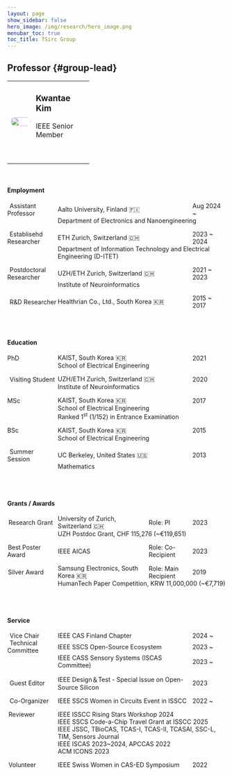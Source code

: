 ```yaml
---
layout: page
show_sidebar: false
hero_image: /img/research/hero_image.png
menubar_toc: true
toc_title: TSirc Group
---
```


<style type="text/css">
/* Table */
.skip {display: none;}
.tab-row {display: flex; margin:0; padding: 0;}
.tab-cell {flex: 1; padding: 0; border: none;}

/* TOC */
.contents {position: sticky; top: 10%;}
#group-lead {visibility: hidden; height: 0; overflow: hidden;}

/* Emoji */
@font-face {
  font-family: NotoColorEmojiLimited;
  unicode-range: U+1F1E6-1F1FF;
  src: url(https://raw.githack.com/googlefonts/noto-emoji/main/fonts/NotoColorEmoji.ttf);
}
.emoji {
  font-family: 'NotoColorEmojiLimited', -apple-system, BlinkMacSystemFont,
  'Segoe UI', Roboto, Helvetica, Arial, sans-serif, 'Apple Color Emoji',
  'Segoe UI Emoji', 'Segoe UI Symbol';
}
</style>
<script src="https://kit.fontawesome.com/46ff08c48c.js" crossorigin="anonymous"></script>
<link href="./../emoji.css" rel="stylesheet" type='text/css'>

<!-- --------- -->
<!-- Body Part -->
<!-- --------- -->

## Professor {#group-lead}

<table class="tg">
<thead class="skip"><tr><th>.</th></tr></thead><tbody class='talk'>
  <tr><td class="tg-desc">
  <div class="tab-row" style="display: flex; align-items: center;">
    <div class="tab-cell" style="flex: 2;">
    <!-- First Tab -->
    <center><img src="./../img/group/Kwantae_Kim.jpg" style='
      height: 200px;
      width: 100%;
      max-width: 200px;
      height: auto;
      border-radius: 10px;'>
    </center>
    </div>
    <div class="tab-cell" style="flex: 0.5;"></div>
    <div class="tab-cell" style="flex: 5;">
    <!-- Second Tab -->
      <h3>Kwantae Kim</h3>
      IEEE Senior Member <br><br>
      <a href="https://www.linkedin.com/in/kwantae-kim-930365141/" target="_blank"><i class="fa-brands fa-linkedin fa-xl"></i></a>
      <span style="margin-right: 0.2em;"></span>
      <a href="https://scholar.google.com/citations?user=YcWEaGIAAAAJ&hl=en" target="_blank"><i class="fa-brands fa-google-scholar fa-xl"></i></a>
      <span style="margin-right: 0.2em;"></span>
      <a href="https://youtube.com/@KwantaeKim" target="_blank"><i class="fa-brands fa-youtube fa-xl"></i></a>
      <span style="display: block; height: 2em;"></span>
    </div>
  </div>
  </td></tr>
</tbody>
</table>

<br>

#### Employment

<!-- Aalto -->
<div class="tab-row" style="display: flex; align-items: center;">
  <div class="tab-cell" style="flex: 1.5;">
    <span style="margin-right: 0.2em;"></span><i class="fa-solid fa-user-tie"></i><span style="margin-right: 0.2em;"></span> Assistant Professor</div>
  <div class="tab-cell" style="flex: 4;">Aalto University, Finland <span class='emoji'>🇫🇮</span></div>
  <div class="tab-cell" style="flex: 1;">Aug 2024 ~</div>
</div>
<div class="tab-row" style="display: flex; align-items: center;">
  <div class="tab-cell" style="flex: 1.5;"></div>
  <div class="tab-cell" style="flex: 5;">Department of Electronics and Nanoengineering
  </div>
</div>

<span style="display: block;"></span>

<!-- ETH -->
<div class="tab-row" style="display: flex; align-items: center;">
  <div class="tab-cell" style="flex: 1.5;">
    <span style="margin-right: 0.2em;"></span><i class="fa-solid fa-user-tie"></i><span style="margin-right: 0.2em;"></span> Establisehd Researcher</div>
  <div class="tab-cell" style="flex: 4;">ETH Zurich, Switzerland <span class='emoji'>🇨🇭</span></div>
  <div class="tab-cell" style="flex: 1;">2023 ~ 2024</div>
</div>
<div class="tab-row" style="display: flex; align-items: center;">
  <div class="tab-cell" style="flex: 1.5;"></div>
  <div class="tab-cell" style="flex: 5;">Department of Information Technology and Electrical Engineering (D-ITET)</div>
</div>

<span style="display: block;"></span>

<!-- INI -->
<div class="tab-row" style="display: flex; align-items: center;">
  <div class="tab-cell" style="flex: 1.5;">
    <span style="margin-right: 0.2em;"></span><i class="fa-solid fa-user-tie"></i><span style="margin-right: 0.2em;"></span> Postdoctoral Researcher</div>
  <div class="tab-cell" style="flex: 4;">UZH/ETH Zurich, Switzerland <span class='emoji'>🇨🇭</span></div>
  <div class="tab-cell" style="flex: 1;">2021 ~ 2023</div>
</div>
<div class="tab-row" style="display: flex; align-items: center;">
  <div class="tab-cell" style="flex: 1.5;"></div>
  <div class="tab-cell" style="flex: 5;">Institute of Neuroinformatics</div>
</div>

<span style="display: block;"></span>

<!-- Healthrian -->
<div class="tab-row" style="display: flex; align-items: center;">
  <div class="tab-cell" style="flex: 1.5;">
    <span style="margin-right: 0.2em;"></span><i class="fa-solid fa-user-tie"></i><span style="margin-right: 0.2em;"></span> R&D Researcher</div>
  <div class="tab-cell" style="flex: 4;">Healthrian Co., Ltd., South Korea <span class='emoji'>🇰🇷</span></div>
  <div class="tab-cell" style="flex: 1;">2015 ~ 2017</div>
</div>

<br><br>

#### Education

<!-- PhD -->
<div class="tab-row" style="display: flex; align-items: center;">
  <div class="tab-cell" style="flex: 1.5;"><i class="fa-solid fa-graduation-cap"></i> PhD</div>
  <div class="tab-cell" style="flex: 4;">KAIST, South Korea <span class='emoji'>🇰🇷</span></div>
  <div class="tab-cell" style="flex: 1;">2021</div>
</div>
<div class="tab-row" style="display: flex; align-items: center;">
  <div class="tab-cell" style="flex: 1.5;"></div>
  <div class="tab-cell" style="flex: 5;">School of Electrical Engineering</div>
</div>

<span style="display: block;"></span>

<!-- Visiting Student -->
<div class="tab-row" style="display: flex; align-items: center;">
  <div class="tab-cell" style="flex: 1.5;">
    <span style="margin-right: 0.2em;"></span><i class="fa-solid fa-user"></i><span style="margin-right: 0.2em;"></span> Visiting Student
  </div>
  <div class="tab-cell" style="flex: 4;">UZH/ETH Zurich, Switzerland <span class='emoji'>🇨🇭</span></div>
  <div class="tab-cell" style="flex: 1;">2020</div>
</div>
<div class="tab-row" style="display: flex; align-items: center;">
  <div class="tab-cell" style="flex: 1.5;"></div>
  <div class="tab-cell" style="flex: 5;">Institute of Neuroinformatics</div>
</div>

<span style="display: block;"></span>

<!-- MSc -->
<div class="tab-row" style="display: flex; align-items: center;">
  <div class="tab-cell" style="flex: 1.5;"><i class="fa-solid fa-graduation-cap"></i> MSc</div>
  <div class="tab-cell" style="flex: 4;">KAIST, South Korea <span class='emoji'>🇰🇷</span></div>
  <div class="tab-cell" style="flex: 1;">2017</div>
</div>
<div class="tab-row" style="display: flex; align-items: center;">
  <div class="tab-cell" style="flex: 1.5;"></div>
  <div class="tab-cell" style="flex: 5;">School of Electrical Engineering</div>
</div>
<div class="tab-row" style="display: flex; align-items: center;">
  <div class="tab-cell" style="flex: 1.5;"></div>
  <div class="tab-cell" style="flex: 5;">Ranked 1<sup>st</sup> (1/152) in Entrance Examination</div>
</div>

<span style="display: block;"></span>

<!-- BSc -->
<div class="tab-row" style="display: flex; align-items: center;">
  <div class="tab-cell" style="flex: 1.5;"><i class="fa-solid fa-graduation-cap"></i> BSc</div>
  <div class="tab-cell" style="flex: 4;">KAIST, South Korea <span class='emoji'>🇰🇷</span></div>
  <div class="tab-cell" style="flex: 1;">2015</div>
</div>
<div class="tab-row" style="display: flex; align-items: center;">
  <div class="tab-cell" style="flex: 1.5;"></div>
  <div class="tab-cell" style="flex: 5;">School of Electrical Engineering</div>
</div>

<span style="display: block;"></span>

<!-- Summer Session -->
<div class="tab-row" style="display: flex; align-items: center;">
  <div class="tab-cell" style="flex: 1.5;">
    <span style="margin-right: 0.2em;"></span><i class="fa-solid fa-user"></i><span style="margin-right: 0.2em;"></span> Summer Session
  </div>
  <div class="tab-cell" style="flex: 4;">UC Berkeley, United States <span class='emoji'>🇺🇸</span></div>
  <div class="tab-cell" style="flex: 1;">2013</div>
</div>
<div class="tab-row" style="display: flex; align-items: center;">
  <div class="tab-cell" style="flex: 1.5;"></div>
  <div class="tab-cell" style="flex: 5;">Mathematics</div>
</div>

<br><br>

#### Grants / Awards

<!-- UZH Postdoc Grant -->
<div class="tab-row" style="display: flex; align-items: center;">
  <div class="tab-cell" style="flex: 1.5;">
    <span style="margin-right: 0.1em;"></span><i class="fa-solid fa-book-open-reader"></i><span style="margin-right: 0.1em;"></span> Research Grant
  </div>
  <div class="tab-cell" style="flex: 2.7;">University of Zurich, Switzerland <span class='emoji'>🇨🇭</span></div>
  <div class="tab-cell" style="flex: 1.3;">Role: PI</div>
  <div class="tab-cell" style="flex: 1;">2023</div>
</div>
<div class="tab-row" style="display: flex; align-items: center;">
  <div class="tab-cell" style="flex: 1.5;"></div>
  <div class="tab-cell" style="flex: 5;">UZH Postdoc Grant, CHF 115,276 (~€119,651)</div>
</div>

<span style="display: block;"></span>

<!-- AICAS -->
<div class="tab-row" style="display: flex; align-items: center;">
  <div class="tab-cell" style="flex: 1.5;">
    <span style="margin-right: 0.05em;"></span><i class="fa-solid fa-trophy"></i><span style="margin-right: 0.05em;"></span> Best Poster Award
  </div>
  <div class="tab-cell" style="flex: 2.7;">IEEE AICAS</div>
  <div class="tab-cell" style="flex: 1.3;">Role: Co-Recipient</div>
  <div class="tab-cell" style="flex: 1;">2023</div>
</div>
<div class="tab-row" style="display: flex; align-items: center;">
  <div class="tab-cell" style="flex: 1.5;"></div>
  <div class="tab-cell" style="flex: 5;"></div>
</div>

<span style="display: block;"></span>

<!-- HumanTech -->
<div class="tab-row" style="display: flex; align-items: center;">
  <div class="tab-cell" style="flex: 1.5;">
    <span style="margin-right: 0.05em;"></span><i class="fa-solid fa-trophy"></i><span style="margin-right: 0.05em;"></span> Silver Award
  </div>
  <div class="tab-cell" style="flex: 2.7;">Samsung Electronics, South Korea <span class='emoji'>🇰🇷</span></div>
  <div class="tab-cell" style="flex: 1.3;">Role: Main Recipient</div>
  <div class="tab-cell" style="flex: 1;">2019</div>
</div>
<div class="tab-row" style="display: flex; align-items: center;">
  <div class="tab-cell" style="flex: 1.5;"></div>
  <div class="tab-cell" style="flex: 5;">HumanTech Paper Competition, KRW 11,000,000 (~€7,719)</div>
</div>

<br><br>

#### Service

<!-- Chair -->
<div class="tab-row" style="display: flex; align-items: center;">
  <div class="tab-cell" style="flex: 1.5;">
    <span style="margin-right: 0.2em;"></span><i class="fa-solid fa-user-tie"></i><span style="margin-right: 0.2em;"></span> Vice Chair
  </div>
  <div class="tab-cell" style="flex: 4;">IEEE CAS Finland Chapter</div>
  <div class="tab-cell" style="flex: 1;">2024 ~</div>
</div>

<!-- TPC -->
<div class="tab-row" style="display: flex; align-items: center;">
  <div class="tab-cell" style="flex: 1.5;">
    <span style="margin-right: 0.2em;"></span><i class="fa-solid fa-user-tie"></i><span style="margin-right: 0.2em;"></span> Technical Committee
  </div>
  <div class="tab-cell" style="flex: 4;">IEEE SSCS Open-Source Ecosystem</div>
  <div class="tab-cell" style="flex: 1;">2023 ~</div>
</div>
<div class="tab-row" style="display: flex; align-items: center;">
  <div class="tab-cell" style="flex: 1.5;"></div>
  <div class="tab-cell" style="flex: 4;">IEEE CASS Sensory Systems (ISCAS Committee)</div>
  <div class="tab-cell" style="flex: 1;">2023 ~</div>
</div>

<span style="display: block;"></span>

<!-- Guest Editor -->
<div class="tab-row" style="display: flex; align-items: center;">
  <div class="tab-cell" style="flex: 1.5;">
    <span style="margin-right: 0.2em;"></span><i class="fa-solid fa-user-tie"></i><span style="margin-right: 0.2em;"></span> Guest Editor
  </div>
  <div class="tab-cell" style="flex: 4;">IEEE Design＆Test - Special Issue on Open-Source Silicon</div>
  <div class="tab-cell" style="flex: 1;">2023</div>
</div>

<span style="display: block;"></span>

<!-- Co-Organizer -->
<div class="tab-row" style="display: flex; align-items: center;">
  <div class="tab-cell" style="flex: 1.5;">
    <span style="margin-right: 0.2em;"></span><i class="fa-solid fa-user-tie"></i><span style="margin-right: 0.2em;"></span> Co-Organizer
  </div>
  <div class="tab-cell" style="flex: 4;">IEEE SSCS Women in Circuits Event in ISSCC</div>
  <div class="tab-cell" style="flex: 1;">2022 ~</div>
</div>

<span style="display: block;"></span>

<!-- Reviewer -->
<div class="tab-row" style="display: flex; align-items: center;">
  <div class="tab-cell" style="flex: 1.5;">
    <span style="margin-right: 0.1em;"></span><i class="fa-solid fa-magnifying-glass"></i><span style="margin-right: 0.1em;"></span> Reviewer
  </div>
  <div class="tab-cell" style="flex: 5;">IEEE ISSCC Rising Stars Workshop 2024</div>
</div>
<div class="tab-row" style="display: flex; align-items: center;">
  <div class="tab-cell" style="flex: 1.5;"></div>
  <div class="tab-cell" style="flex: 5;">IEEE SSCS Code-a-Chip Travel Grant at ISSCC 2025</div>
</div>
<div class="tab-row" style="display: flex; align-items: center;">
  <div class="tab-cell" style="flex: 1.5;"></div>
  <div class="tab-cell" style="flex: 5;">IEEE JSSC, TBioCAS, TCAS-I, TCAS-II, TCASAI, SSC-L, TIM, Sensors Journal</div>
</div>
<div class="tab-row" style="display: flex; align-items: center;">
  <div class="tab-cell" style="flex: 1.5;"></div>
  <div class="tab-cell" style="flex: 5;">IEEE ISCAS 2023~2024, APCCAS 2022</div>
</div>
<div class="tab-row" style="display: flex; align-items: center;">
  <div class="tab-cell" style="flex: 1.5;"></div>
  <div class="tab-cell" style="flex: 5;">ACM ICONS 2023</div>
</div>

<span style="display: block;"></span>

<!-- Volunteer -->
<div class="tab-row" style="display: flex; align-items: center;">
  <div class="tab-cell" style="flex: 1.5;">
    <span style="margin-right: 0.1em;"></span><i class="fa-solid fa-hand"></i><span style="margin-right: 0.1em;"></span> Volunteer
  </div>
  <div class="tab-cell" style="flex: 4;">IEEE Swiss Women in CAS-ED Symposium</div>
  <div class="tab-cell" style="flex: 1;">2022</div>
</div>
